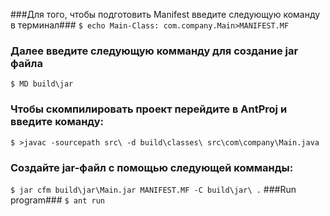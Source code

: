 ###Для того, чтобы подготовить Manifest введите следующую команду в терминал###
`$ echo Main-Class: com.company.Main>MANIFEST.MF`
### Далее введите следующую комманду для создание jar файла ###
`$ MD build\jar`
### Чтобы скомпилировать проект перейдите в AntProj и введите команду: ###
`$ >javac -sourcepath src\ -d build\classes\ src\com\company\Main.java`
### Создайте jar-файл с помощью следующей комманды: ###
`$ jar cfm build\jar\Main.jar MANIFEST.MF -C build\jar\ .`
###Run program###
`$ ant run`